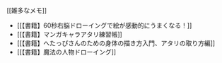 [[雑多なメモ]]

- [[【書籍】60秒右脳ドローイングで絵が感動的にうまくなる！]]
- [[【書籍】マンガキャラアタリ練習帳]]
- [[【書籍】へたっぴさんのための身体の描き方入門、アタリの取り方編]]
- [[【書籍】魔法の人物ドローイング]]